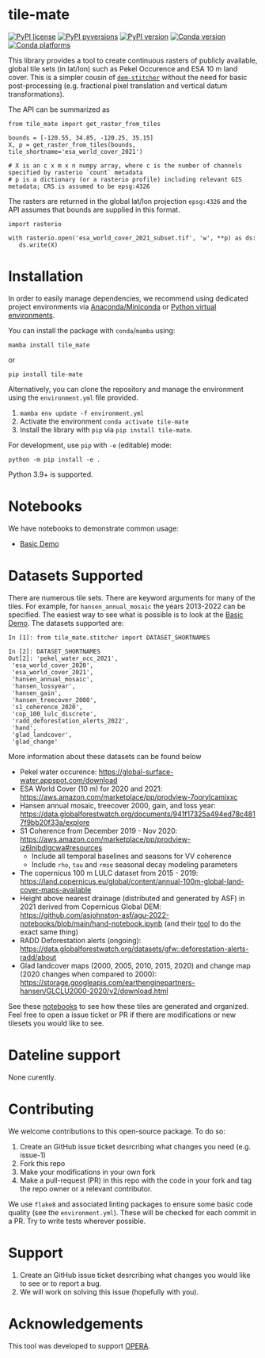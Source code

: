 # tile-mate

[![PyPI license](https://img.shields.io/pypi/l/tile-mate.svg)](https://pypi.python.org/pypi/tile-mate/)
[![PyPI pyversions](https://img.shields.io/pypi/pyversions/tile-mate.svg)](https://pypi.python.org/pypi/tile-mate/)
[![PyPI version](https://img.shields.io/pypi/v/tile-mate.svg)](https://pypi.python.org/pypi/tile-mate/)
[![Conda version](https://img.shields.io/conda/vn/conda-forge/tile_mate)](https://anaconda.org/conda-forge/tile_mate)
[![Conda platforms](https://img.shields.io/conda/pn/conda-forge/tile_mate)](https://anaconda.org/conda-forge/tile_mate)

This library provides a tool to create continuous rasters of publicly available, global tile sets (in lat/lon) such as Pekel Occurence and ESA 10 m land cover. This is a simpler cousin of [`dem-stitcher`](https://github.com/ACCESS-Cloud-Based-InSAR/dem-stitcher) without the need for basic post-processing (e.g. fractional pixel translation and vertical datum transformations).


The API can be summarized as
```
from tile_mate import get_raster_from_tiles

bounds = [-120.55, 34.85, -120.25, 35.15]
X, p = get_raster_from_tiles(bounds, tile_shortname='esa_world_cover_2021')

# X is an c x m x n numpy array, where c is the number of channels specified by rasterio `count` metadata
# p is a dictionary (or a rasterio profile) including relevant GIS metadata; CRS is assumed to be epsg:4326
```

The rasters are returned in the global lat/lon projection `epsg:4326` and the API assumes that bounds are supplied in this format.

```
import rasterio

with rasterio.open('esa_world_cover_2021_subset.tif', 'w', **p) as ds:
   ds.write(X)
```

# Installation

In order to easily manage dependencies, we recommend using dedicated project environments
via [Anaconda/Miniconda](https://docs.conda.io/projects/conda/en/latest/user-guide/install/index.html)
or [Python virtual environments](https://docs.python.org/3/tutorial/venv.html).

You can install the package with `conda`/`mamba` using:
```
mamba install tile_mate
```
or
```
pip install tile-mate
```
Alternatively, you can clone the repository and manage the environment using the `environment.yml` file provided.

1. `mamba env update -f environment.yml`
2. Activate the environment `conda activate tile-mate`
3. Install the library with `pip` via `pip install tile-mate`.

For development, use `pip` with `-e` (editable) mode:
```
python -m pip install -e .
```

Python 3.9+ is supported.

# Notebooks

We have notebooks to demonstrate common usage:

+ [Basic Demo](notebooks/Basic_Demo.ipynb)


# Datasets Supported 

There are numerous tile sets. There are keyword arguments for many of the tiles. For example, for `hansen_annual_mosaic` the years 2013-2022 can be specified. The easiest way to see what is possible is to look at the [Basic Demo](notebooks/Basic_Demo.ipynb). The datasets supported are:

```
In [1]: from tile_mate.stitcher import DATASET_SHORTNAMES

In [2]: DATASET_SHORTNAMES
Out[2]: 'pekel_water_occ_2021',
 'esa_world_cover_2020',
 'esa_world_cover_2021',
 'hansen_annual_mosaic',
 'hansen_lossyear',
 'hansen_gain',
 'hansen_treecover_2000',
 's1_coherence_2020',
 'cop_100_lulc_discrete',
 'radd_deforestation_alerts_2022',
 'hand',
 'glad_landcover',
 'glad_change'
```
More information about these datasets can be found below
+ Pekel water occurence: https://global-surface-water.appspot.com/download
+ ESA World Cover (10 m) for 2020 and 2021: https://aws.amazon.com/marketplace/pp/prodview-7oorylcamixxc
+ Hansen annual mosaic, treecover 2000, gain, and loss year: https://data.globalforestwatch.org/documents/941f17325a494ed78c4817f9bb20f33a/explore
+ S1 Coherence from December 2019 - Nov 2020: https://aws.amazon.com/marketplace/pp/prodview-iz6lnjbdlgcwa#resources
  + Include all temporal baselines and seasons for VV coherence
  + Include `rho`, `tau` and `rmse` seasonal decay modeling parameters 
+ The copernicus 100 m LULC dataset from 2015 - 2019: https://land.copernicus.eu/global/content/annual-100m-global-land-cover-maps-available
+ Height above nearest drainage (distributed and generated by ASF) in 2021 derived from Copernicus Global DEM: https://github.com/asjohnston-asf/agu-2022-notebooks/blob/main/hand-notebook.ipynb (and their [tool](https://github.com/HydroSAR/HydroSAR/blob/develop/src/hydrosar/hand/prepare.py) to do the exact same thing)
+ RADD Deforestation alerts (ongoing): https://data.globalforestwatch.org/datasets/gfw::deforestation-alerts-radd/about
+ Glad landcover maps (2000, 2005, 2010, 2015, 2020) and change map (2020 changes when compared to 2000): https://storage.googleapis.com/earthenginepartners-hansen/GLCLU2000-2020/v2/download.html

See these [notebooks](notebooks/tile_creation) to see how these tiles are generated and organized. Feel free to open a issue ticket or PR if there are modifications or new tilesets you would like to see.

# Dateline support

None curently.

# Contributing

We welcome contributions to this open-source package. To do so:

1. Create an GitHub issue ticket desrcribing what changes you need (e.g. issue-1)
2. Fork this repo
3. Make your modifications in your own fork
4. Make a pull-request (PR) in this repo with the code in your fork and tag the repo owner or a relevant contributor.

We use `flake8` and associated linting packages to ensure some basic code quality (see the `environment.yml`). These will be checked for each commit in a PR. Try to write tests wherever possible.

# Support

1. Create an GitHub issue ticket desrcribing what changes you would like to see or to report a bug.
2. We will work on solving this issue (hopefully with you).

# Acknowledgements

This tool was developed to support [OPERA](https://www.jpl.nasa.gov/go/opera).
